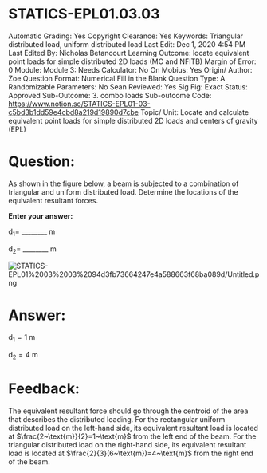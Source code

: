 # STATICS-EPL01.03.03

Automatic Grading: Yes
Copyright Clearance: Yes
Keywords: Triangular distributed load, uniform distributed load
Last Edit: Dec 1, 2020 4:54 PM
Last Edited By: Nicholas Betancourt
Learning Outcome: locate equivalent point loads for simple distributed 2D loads (MC and NFITB)
Margin of Error: 0
Module: Module 3:
Needs Calculator: No
On Mobius: Yes
Origin/ Author: Zoe
Question Format: Numerical Fill in the Blank
Question Type: A
Randomizable Parameters: No
Sean Reviewed: Yes
Sig Fig: Exact
Status: Approved
Sub-Outcome: 3. combo loads
Sub-outcome Code: https://www.notion.so/STATICS-EPL01-03-c5bd3b1dd59e4cbd8a219d19890d7cbe
Topic/ Unit: Locate and calculate equivalent point loads for simple distributed 2D loads and centers of gravity (EPL)

# Question:

As shown in the figure below, a beam is subjected to a combination of triangular and uniform distributed load. Determine the locations of the equivalent resultant forces. 

**Enter your answer:** 

$\text{d}_1=$ ________ m

$\text{d}_2=$ ________ m

![STATICS-EPL01%2003%2003%2094d3fb73664247e4a588663f68ba089d/Untitled.png](STATICS-EPL01%2003%2003%2094d3fb73664247e4a588663f68ba089d/Untitled.png)

# Answer:

$\text{d}_1=1~\text{m}$

$\text{d}_2=4~\text{m}$

# Feedback:

The equivalent resultant force should go through the centroid of the area that describes the distributed loading. For the rectangular uniform distributed load on the left-hand side, its equivalent resultant load is located at $\frac{2~\text{m}}{2}=1~\text{m}$ from the left end of the beam. For the triangular distributed load on the right-hand side, its equivalent resultant load is located at $\frac{2}{3}(6~\text{m})=4~\text{m}$ from the right end of the beam.
